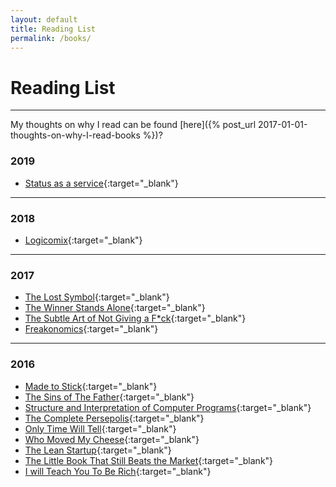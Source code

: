 ```yaml
---
layout: default
title: Reading List
permalink: /books/
---
```


# Reading List
---------------

My thoughts on why I read can be found [here]({% post_url 2017-01-01-thoughts-on-why-I-read-books %})?

### 2019
* [Status as a service](https://www.eugenewei.com/blog/2019/2/19/status-as-a-service){:target="_blank"}

---------
### 2018
* [Logicomix](https://www.goodreads.com/book/show/6493321-logicomix){:target="_blank"}

---------
### 2017
* [The Lost Symbol](https://www.goodreads.com/book/show/6411961-the-lost-symbol){:target="_blank"}
* [The Winner Stands Alone](https://www.goodreads.com/book/show/5356711-the-winner-stands-alone){:target="_blank"}
* [The Subtle Art of Not Giving a F*ck](https://www.goodreads.com/book/show/28257707-the-subtle-art-of-not-giving-a-f-ck){:target="_blank"}
* [Freakonomics](https://www.goodreads.com/book/show/1202.Freakonomics){:target="_blank"}

---------
### 2016
* [Made to Stick](http://amzn.to/2enb4UM){:target="_blank"}
* [The Sins of The Father](https://www.amazon.com/Sins-Father-Clifton-Chronicles-ebook/dp/B006Z9SP3E/ref=sr_1_2?s=books&ie=UTF8&qid=1479962368&sr=1-2&keywords=only+time+will+tell+jeffrey+archer){:target="_blank"}
* [Structure and Interpretation of Computer Programs](http://amzn.to/2fqLBIQ){:target="_blank"}
* [The Complete Persepolis](http://amzn.to/2fqUWAn){:target="_blank"}
* [Only Time Will Tell](https://www.amazon.com/Only-Time-Will-Tell-Chronicles-ebook/dp/B004WDZZP6/ref=sr_1_1?s=books&ie=UTF8&qid=1479961653&sr=1-1&keywords=only+time+will+tell+jeffrey+archer){:target="_blank"}
* [Who Moved My Cheese](http://amzn.to/2fTnwOP){:target="_blank"}
* [The Lean Startup](http://amzn.to/2fqTlug){:target="_blank"}
* [The Little Book That Still Beats the Market](http://amzn.to/2fTvNlY){:target="_blank"}
* [I will Teach You To Be Rich](https://www.amazon.com/Will-Teach-You-Rich-programme-ebook/dp/B003M5IA8E/ref=sr_1_1?s=digital-text&ie=UTF8&qid=1479962025&sr=1-1&keywords=i+will+teach+you+to+be+rich){:target="_blank"}

